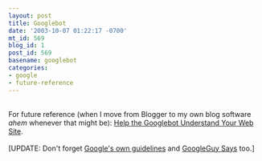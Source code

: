 ```yaml
---
layout: post
title: Googlebot
date: '2003-10-07 01:22:17 -0700'
mt_id: 569
blog_id: 1
post_id: 569
basename: googlebot
categories:
- google
- future-reference
---
```

<br />For future reference (when I move from Blogger to my own blog software *ahem* whenever that might be): <a href="http://www.scribbling.net/help_the_googlebot_understand_your_web_site">Help the Googlebot Understand Your Web Site</a>.<br /><br />[UPDATE: Don't forget <a href="http://www.google.com/webmasters/guidelines.html">Google's own guidelines</a> and <a href="http://www.markcarey.com/googleguy-says/">GoogleGuy Says</a> too.]<br /><br /><br />
